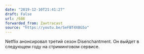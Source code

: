 ```yaml
---
date: "2019-12-10T21:41:27"
draft: False
url: /686
forwarded_from: Zavtracast
source: "https://youtu.be/SeFBT4XBG5o"
---
```


Netflix анонсировал третий сезон Disenchantment. Он выйдет в следующем году на стриминговом сервисе.
